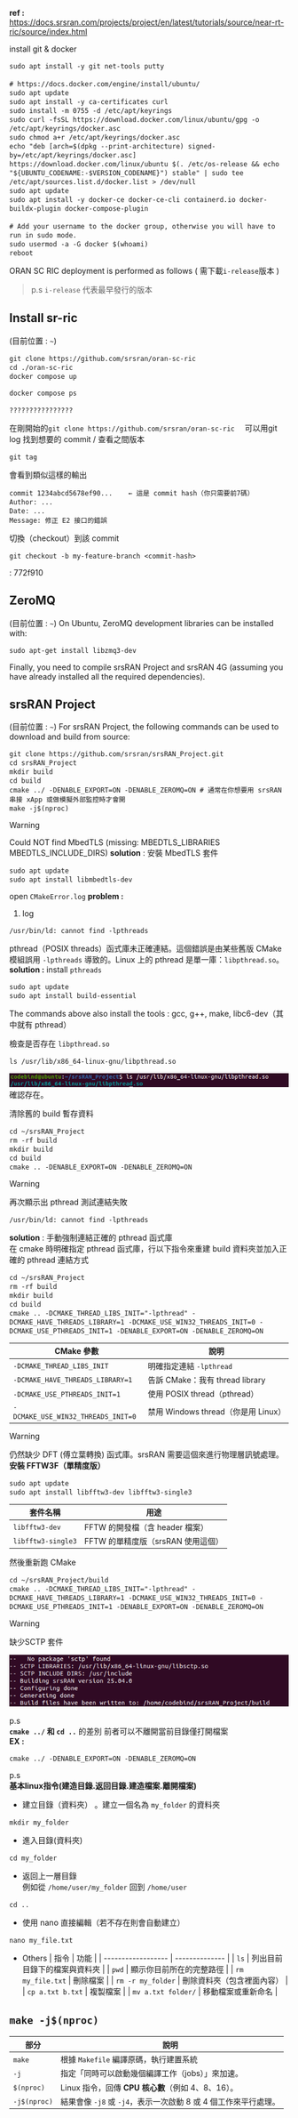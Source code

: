 **ref :** https://docs.srsran.com/projects/project/en/latest/tutorials/source/near-rt-ric/source/index.html

install git & docker
```
sudo apt install -y git net-tools putty

# https://docs.docker.com/engine/install/ubuntu/
sudo apt update
sudo apt install -y ca-certificates curl
sudo install -m 0755 -d /etc/apt/keyrings
sudo curl -fsSL https://download.docker.com/linux/ubuntu/gpg -o /etc/apt/keyrings/docker.asc
sudo chmod a+r /etc/apt/keyrings/docker.asc
echo "deb [arch=$(dpkg --print-architecture) signed-by=/etc/apt/keyrings/docker.asc] https://download.docker.com/linux/ubuntu $(. /etc/os-release && echo "${UBUNTU_CODENAME:-$VERSION_CODENAME}") stable" | sudo tee /etc/apt/sources.list.d/docker.list > /dev/null
sudo apt update
sudo apt install -y docker-ce docker-ce-cli containerd.io docker-buildx-plugin docker-compose-plugin

# Add your username to the docker group, otherwise you will have to run in sudo mode.
sudo usermod -a -G docker $(whoami)
reboot
```
ORAN SC RIC deployment is performed as follows ( 需下載`i-release`版本 ) 
> p.s `i-release` 代表最早發行的版本

## Install sr-ric
(目前位置 : `~`)
```
git clone https://github.com/srsran/oran-sc-ric  
cd ./oran-sc-ric
docker compose up
```

```
docker compose ps
```

`????????????????`


在剛開始的`git clone https://github.com/srsran/oran-sc-ric  `
可以用git log 找到想要的 commit / 查看之間版本
```
git tag
```
會看到類似這樣的輸出
```
commit 1234abcd5678ef90...    ← 這是 commit hash（你只需要前7碼）
Author: ...
Date: ...
Message: 修正 E2 接口的錯誤
```
切換（checkout）到該 commit
```
git checkout -b my-feature-branch <commit-hash>
```

<commit-hash> : 772f910

## ZeroMQ
(目前位置 : `~`)
On Ubuntu, ZeroMQ development libraries can be installed with:
```
sudo apt-get install libzmq3-dev
```
Finally, you need to compile srsRAN Project and srsRAN 4G (assuming you have already installed all the required dependencies).

## srsRAN Project
(目前位置 : `~`)
For srsRAN Project, the following commands can be used to download and build from source:
```
git clone https://github.com/srsran/srsRAN_Project.git
cd srsRAN_Project
mkdir build
cd build
cmake ../ -DENABLE_EXPORT=ON -DENABLE_ZEROMQ=ON # 通常在你想要用 srsRAN 串接 xApp 或做模擬外部監控時才會開
make -j$(nproc)
```
> [!Warning]
> Could NOT find MbedTLS (missing: MBEDTLS_LIBRARIES MBEDTLS_INCLUDE_DIRS)
**solution** : 安裝 MbedTLS 套件
```
sudo apt update
sudo apt install libmbedtls-dev
```

open `CMakeError.log`
**problem :**
1. log
```
/usr/bin/ld: cannot find -lpthreads
```
pthread（POSIX threads）函式庫未正確連結。這個錯誤是由某些舊版 CMake 模組誤用 `-lpthreads` 導致的。Linux 上的 pthread 是單一庫：`libpthread.so`。\
**solution :** install `pthreads`
```
sudo apt update
sudo apt install build-essential
```
The commands above also install the tools :
gcc, g++, make, libc6-dev（其中就有 pthread）

檢查是否存在 `libpthread.so`
```
ls /usr/lib/x86_64-linux-gnu/libpthread.so
```
![alt text](image.png)
確認存在。

清除舊的 build 暫存資料
```
cd ~/srsRAN_Project
rm -rf build
mkdir build
cd build
cmake .. -DENABLE_EXPORT=ON -DENABLE_ZEROMQ=ON
```

> [!Warning]
> 再次顯示出 pthread 測試連結失敗
```
/usr/bin/ld: cannot find -lpthreads
```
**solution** : 手動強制連結正確的 pthread 函式庫\
在 cmake 時明確指定 pthread 函式庫，行以下指令來重建 build 資料夾並加入正確的 pthread 連結方式
```
cd ~/srsRAN_Project
rm -rf build
mkdir build
cd build
cmake .. -DCMAKE_THREAD_LIBS_INIT="-lpthread" -DCMAKE_HAVE_THREADS_LIBRARY=1 -DCMAKE_USE_WIN32_THREADS_INIT=0 -DCMAKE_USE_PTHREADS_INIT=1 -DENABLE_EXPORT=ON -DENABLE_ZEROMQ=ON
```
| CMake 參數                           | 說明                           |
| ---------------------------------- | ---------------------------- |
| `-DCMAKE_THREAD_LIBS_INIT`         | 明確指定連結 `-lpthread`           |
| `-DCMAKE_HAVE_THREADS_LIBRARY=1`   | 告訴 CMake：我有 thread library   |
| `-DCMAKE_USE_PTHREADS_INIT=1`      | 使用 POSIX thread（pthread）     |
| `-DCMAKE_USE_WIN32_THREADS_INIT=0` | 禁用 Windows thread（你是用 Linux） |


> [!Warning]
> 仍然缺少 DFT (傅立葉轉換) 函式庫。srsRAN 需要這個來進行物理層訊號處理。
**安裝 FFTW3F（單精度版）**
```
sudo apt update
sudo apt install libfftw3-dev libfftw3-single3
```
| 套件名稱               | 用途                      |
| ------------------ | ----------------------- |
| `libfftw3-dev`     | FFTW 的開發檔（含 header 檔案）  |
| `libfftw3-single3` | FFTW 的單精度版（srsRAN 使用這個） |

然後重新跑 CMake
```
cd ~/srsRAN_Project/build
cmake .. -DCMAKE_THREAD_LIBS_INIT="-lpthread" -DCMAKE_HAVE_THREADS_LIBRARY=1 -DCMAKE_USE_WIN32_THREADS_INIT=0 -DCMAKE_USE_PTHREADS_INIT=1 -DENABLE_EXPORT=ON -DENABLE_ZEROMQ=ON
```

> [!Warning]
> 缺少SCTP 套件

![alt text](image-1.png)




p.s \
**`cmake ../` 和 `cd ..`** 的差別
前者可以不離開當前目錄僅打開檔案\
**EX :**
```
cmake ../ -DENABLE_EXPORT=ON -DENABLE_ZEROMQ=ON
```


p.s \
**基本linux指令(建造目錄.返回目錄.建造檔案.離開檔案)**
* 建立目錄（資料夾） 。建立一個名為 `my_folder` 的資料夾
```
mkdir my_folder
```
* 進入目錄(資料夾)
```
cd my_folder
```
* 返回上一層目錄\
例如從 `/home/user/my_folder` 回到 `/home/user`
```
cd ..
```
* 使用 nano 直接編輯（若不存在則會自動建立）
```
nano my_file.txt
```
* Others
| 指令                 | 功能             |
| ------------------ | -------------- |
| `ls`               | 列出目前目錄下的檔案與資料夾 |
| `pwd`              | 顯示你目前所在的完整路徑   |
| `rm my_file.txt`   | 刪除檔案           |
| `rm -r my_folder`  | 刪除資料夾（包含裡面內容）  |
| `cp a.txt b.txt`   | 複製檔案           |
| `mv a.txt folder/` | 移動檔案或重新命名      |



## `make -j$(nproc)`
| 部分|說明|
| ------------ | ----------------------------------------- |
| `make`       | 根據 `Makefile` 編譯原碼，執行建置系統              |
| `-j`         | 指定「同時可以啟動幾個編譯工作（jobs）」來加速。                |
| `$(nproc)`   | Linux 指令，回傳 **CPU 核心數**（例如 4、8、16）。       |
| `-j$(nproc)` | 結果會像 `-j8` 或 `-j4`，表示一次啟動 8 或 4 個工作來平行處理。 |
